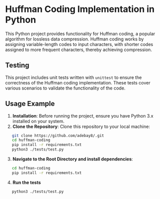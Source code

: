 # Huffman Coding Implementation in Python

This Python project provides functionality for Huffman coding, a popular algorithm for lossless data compression. Huffman coding works by assigning variable-length codes to input characters, with shorter codes assigned to more frequent characters, thereby achieving compression.

## Testing

This project includes unit tests written with `unittest` to ensure the correctness of the Huffman coding implementation. These tests cover various scenarios to validate the functionality of the code.

## Usage Example

1. **Installation**: Before running the project, ensure you have Python 3.x installed on your system.
2. **Clone the Repository**: Clone this repository to your local machine:
```bash
   git clone https://github.com/adebay8/.git
   cd huffman-coding
   pip install -r requirements.txt
   python3 ./tests/test.py
```
3. **Navigate to the Root Directory and install dependencies**:
```bash
   cd huffman-coding
   pip install -r requirements.txt
```
4. **Run the tests**

```bash
   python3 ./tests/test.py
```
